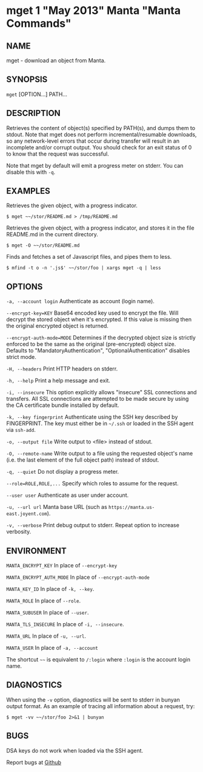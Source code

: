 mget 1 "May 2013" Manta "Manta Commands"
=======================================

NAME
----

mget - download an object from Manta.

SYNOPSIS
--------

`mget` [OPTION...] PATH...

DESCRIPTION
-----------

Retrieves the content of object(s) specified by PATH(s), and dumps them to
stdout.  Note that mget does not perform incremental/resumable downloads, so any
network-level errors that occur during transfer will result in an incomplete
and/or corrupt output.  You should check for an exit status of 0 to know that
the request was successful.

Note that mget by default will emit a progress meter on stderr.  You can
disable this with `-q`.

EXAMPLES
--------

Retrieves the given object, with a progress indicator.

    $ mget ~~/stor/README.md > /tmp/README.md

Retrieves the given object, with a progress indicator, and stores it in the
file README.md in the current directory.

    $ mget -O ~~/stor/README.md

Finds and fetches a set of Javascript files, and pipes them to less.

    $ mfind -t o -n '.js$' ~~/stor/foo | xargs mget -q | less

OPTIONS
-------

`-a, --account login`
  Authenticate as account (login name).

`--encrypt-key=KEY`
  Base64 encoded key used to encrypt the file. Will decrypt the stored object
  when it's encrypted. If this value is missing then the original encrypted
  object is returned.

`--encrypt-auth-mode=MODE`
  Determines if the decrypted object size is strictly enforced to be the same
  as the original (pre-encrypted) object size. Defaults to
  "MandatoryAuthentication", "OptionalAuthentication" disables strict mode.

`-H, --headers`
  Print HTTP headers on stderr.

`-h, --help`
  Print a help message and exit.

`-i, --insecure`
  This option explicitly allows "insecure" SSL connections and transfers.  All
  SSL connections are attempted to be made secure by using the CA certificate
  bundle installed by default.

`-k, --key fingerprint`
  Authenticate using the SSH key described by FINGERPRINT.  The key must
  either be in `~/.ssh` or loaded in the SSH agent via `ssh-add`.

`-o, --output file`
  Write output to &lt;file&gt; instead of stdout.

`-O, --remote-name`
  Write output to a file using the requested object's name (i.e. the last
  element of the full object path) instead of stdout.

`-q, --quiet`
  Do not display a progress meter.

`--role=ROLE,ROLE,...`
  Specify which roles to assume for the request.

`--user user`
  Authenticate as user under account.

`-u, --url url`
  Manta base URL (such as `https://manta.us-east.joyent.com`).

`-v, --verbose`
  Print debug output to stderr.  Repeat option to increase verbosity.

ENVIRONMENT
-----------

`MANTA_ENCRYPT_KEY`
  In place of `--encrypt-key`

`MANTA_ENCRYPT_AUTH_MODE`
  In place of `--encrypt-auth-mode`

`MANTA_KEY_ID`
  In place of `-k, --key`.

`MANTA_ROLE`
  In place of `--role`.

`MANTA_SUBUSER`
  In place of `--user`.

`MANTA_TLS_INSECURE`
  In place of `-i, --insecure`.

`MANTA_URL`
  In place of `-u, --url`.

`MANTA_USER`
  In place of `-a, --account`

The shortcut `~~` is equivalent to `/:login`
where `:login` is the account login name.

DIAGNOSTICS
-----------

When using the `-v` option, diagnostics will be sent to stderr in bunyan
output format.  As an example of tracing all information about a request,
try:

    $ mget -vv ~~/stor/foo 2>&1 | bunyan

BUGS
----

DSA keys do not work when loaded via the SSH agent.

Report bugs at [Github](https://github.com/joyent/node-manta/issues)

